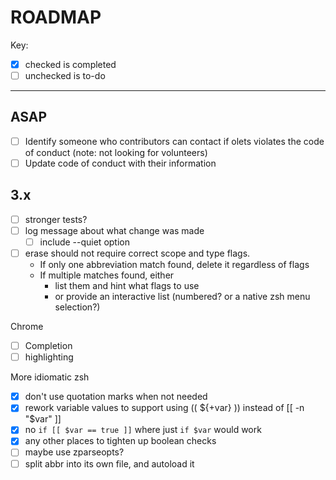 # ROADMAP

Key:

- [x] checked is completed
- [ ] unchecked is to-do

---

## ASAP

- [ ] Identify someone who contributors can contact if olets violates the code of conduct (note: not looking for volunteers)
- [ ] Update code of conduct with their information

## 3.x

- [ ] stronger tests?
- [ ] log message about what change was made
  - [ ] include --quiet option
- [ ] erase should not require correct scope and type flags.
  - If only one abbreviation match found, delete it regardless of flags
  - If multiple matches found, either
    - list them and hint what flags to use
    - or provide an interactive list (numbered? or a native zsh menu selection?)

Chrome

- [ ] Completion
- [ ] highlighting

More idiomatic zsh

- [x] don't use quotation marks when not needed
- [x] rework variable values to support using (( ${+var} )) instead of [[ -n "$var" ]]
- [x] no `if [[ $var == true ]]` where just  `if $var` would work
- [x] any other places to tighten up boolean checks
- [ ] maybe use zparseopts?
- [ ] split abbr into its own file, and autoload it

